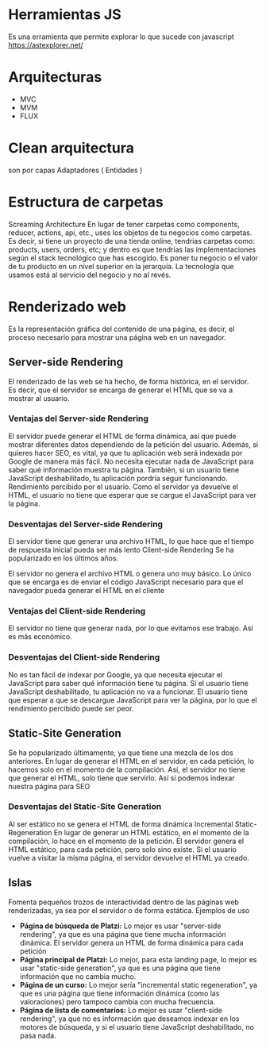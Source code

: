 # Herramientas JS

Es una erramienta que permite explorar lo que sucede con javascript
https://astexplorer.net/

# Arquitecturas
* MVC
* MVM
* FLUX

# Clean arquitectura
son por capas
    Adaptadores    ( Entidades )


# Estructura de carpetas
Screaming Architecture
En lugar de tener carpetas como components, reducer, actions, api, etc., uses los objetos de tu negocios como carpetas. Es decir, si tiene un proyecto de una tienda online, tendrias carpetas como: products, users, orders, etc; y dentro es que tendrías las implementaciones según el stack tecnológico que has escogido.
Es poner tu negocio o el valor de tu producto en un nivel superior en la jerarquía.
La tecnología que usamos está al servicio del negocio y no al revés.


# Renderizado web
Es la representación gráfica del contenido de una página, es decir, el proceso necesario para mostrar una página web en un navegador.
## Server-side Rendering
El renderizado de las web se ha hecho, de forma histórica, en el servidor. Es decir, que el servidor se encarga de generar el HTML que se va a mostrar al usuario.

### Ventajas del Server-side Rendering
El servidor puede generar el HTML de forma dinámica, así que puede mostrar diferentes datos dependiendo de la petición del usuario. Además, si quieres hacer SEO, es vital, ya que tu aplicación web será indexada por Google de manera más fácil. No necesita ejecutar nada de JavaScript para saber qué información muestra tu página. También, si un usuario tiene JavaScript deshabilitado, tu aplicación pordría seguir funcionando.
Rendimiento percibido por el usuario. Como el servidor ya devuelve el HTML, el usuario no tiene que esperar que se cargue el JavaScript para ver la página.
### Desventajas del Server-side Rendering
El servidor tiene que generar una archivo HTML, lo que hace que el tiempo de respuesta inicial pueda ser más lento
Client-side Rendering
Se ha popularizado en los últimos años.

El servidor no genera el archivo HTML o genera uno muy básico. Lo único que se encarga es de enviar el código JavaScript necesario para que el navegador pueda generar el HTML en el cliente
### Ventajas del Client-side Rendering
El servidor no tiene que generar nada, por lo que evitamos ese trabajo. Así es más económico.
### Desventajas del Client-side Rendering
No es tan fácil de indexar por Google, ya que necesita ejecutar el JavaScript para saber qué información tiene tu página.
Si el usuario tiene JavaScript deshabilitado, tu aplicación no va a funcionar.
El usuario tiene que esperar a que se descargue JavaScript para ver la página, por lo que el rendimiento percibido puede ser peor.
## Static-Site Generation
Se ha popularizado últimamente, ya que tiene una mezcla de los dos anteriores.
En lugar de generar el HTML en el servidor, en cada petición, lo hacemos solo en el momento de la compilación. Así, el servidor no tiene que generar el HTML, solo tiene que servirlo.
Así sí podemos indexar nuestra página para SEO

### Desventajas del Static-Site Generation
Al ser estático no se genera el HTML de forma dinámica
Incremental Static-Regeneration
En lugar de generar un HTML estático, en el momento de la compilación, lo hace en el momento de la petición.
El servidor genera el HTML estático, para cada petición, pero solo sino existe. Si el usuario vuelve a visitar la misma página, el servidor devuelve el HTML ya creado.
## Islas
Fomenta pequeños trozos de interactividad dentro de las páginas web renderizadas, ya sea por el servidor o de forma estática.
Ejemplos de uso
* **Página de búsqueda de Platzi:** Lo mejor es usar "server-side rendering", ya que es una página que tiene mucha información dinámica. El servidor genera un HTML de forma dinámica para cada petición
* **Página principal de Platzi:** Lo mejor, para esta landing page, lo mejor es usar "static-side generation", ya que es una página que tiene información que no cambia mucho.
* **Página de un curso:** Lo mejor sería "incremental static regeneration", ya que es una página que tiene información dinámica (como las valoraciones) pero tampoco cambia con mucha frecuencia.
* **Página de lista de comentarios:** Lo mejor es usar "client-side rendering", ya que no es información que deseamos indexar en los motores de búsqueda, y si el usuario tiene JavaScript deshabilitado, no pasa nada.